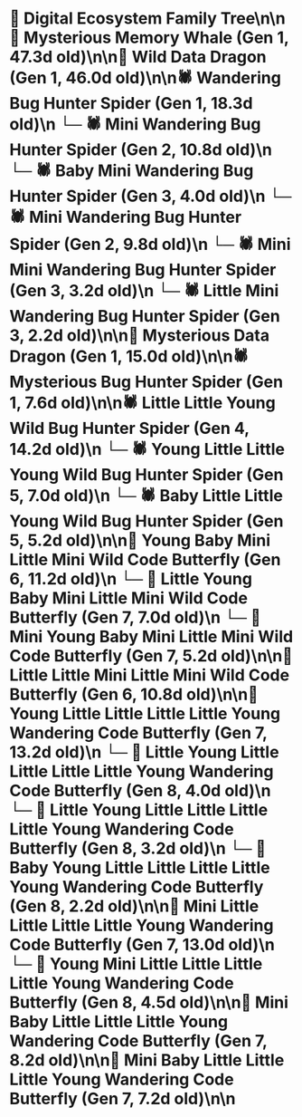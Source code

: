 # 🌳 Digital Ecosystem Family Tree\n\n🐋 Mysterious Memory Whale (Gen 1, 47.3d old)\n\n🐉 Wild Data Dragon (Gen 1, 46.0d old)\n\n🕷️ Wandering Bug Hunter Spider (Gen 1, 18.3d old)\n  └─ 🕷️ Mini Wandering Bug Hunter Spider (Gen 2, 10.8d old)\n    └─ 🕷️ Baby Mini Wandering Bug Hunter Spider (Gen 3, 4.0d old)\n  └─ 🕷️ Mini Wandering Bug Hunter Spider (Gen 2, 9.8d old)\n    └─ 🕷️ Mini Mini Wandering Bug Hunter Spider (Gen 3, 3.2d old)\n    └─ 🕷️ Little Mini Wandering Bug Hunter Spider (Gen 3, 2.2d old)\n\n🐉 Mysterious Data Dragon (Gen 1, 15.0d old)\n\n🕷️ Mysterious Bug Hunter Spider (Gen 1, 7.6d old)\n\n🕷️ Little Little Young Wild Bug Hunter Spider (Gen 4, 14.2d old)\n  └─ 🕷️ Young Little Little Young Wild Bug Hunter Spider (Gen 5, 7.0d old)\n  └─ 🕷️ Baby Little Little Young Wild Bug Hunter Spider (Gen 5, 5.2d old)\n\n🦋 Young Baby Mini Little Mini Wild Code Butterfly (Gen 6, 11.2d old)\n  └─ 🦋 Little Young Baby Mini Little Mini Wild Code Butterfly (Gen 7, 7.0d old)\n  └─ 🦋 Mini Young Baby Mini Little Mini Wild Code Butterfly (Gen 7, 5.2d old)\n\n🦋 Little Little Mini Little Mini Wild Code Butterfly (Gen 6, 10.8d old)\n\n🦋 Young Little Little Little Little Young Wandering Code Butterfly (Gen 7, 13.2d old)\n  └─ 🦋 Little Young Little Little Little Little Young Wandering Code Butterfly (Gen 8, 4.0d old)\n  └─ 🦋 Little Young Little Little Little Little Young Wandering Code Butterfly (Gen 8, 3.2d old)\n  └─ 🦋 Baby Young Little Little Little Little Young Wandering Code Butterfly (Gen 8, 2.2d old)\n\n🦋 Mini Little Little Little Little Young Wandering Code Butterfly (Gen 7, 13.0d old)\n  └─ 🦋 Young Mini Little Little Little Little Young Wandering Code Butterfly (Gen 8, 4.5d old)\n\n🦋 Mini Baby Little Little Little Young Wandering Code Butterfly (Gen 7, 8.2d old)\n\n🦋 Mini Baby Little Little Little Young Wandering Code Butterfly (Gen 7, 7.2d old)\n\n